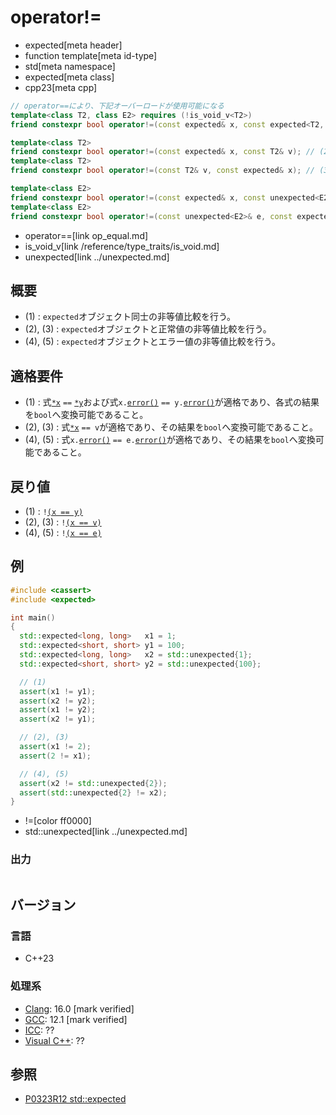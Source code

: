 # operator!=
* expected[meta header]
* function template[meta id-type]
* std[meta namespace]
* expected[meta class]
* cpp23[meta cpp]

```cpp
// operator==により、下記オーバーロードが使用可能になる
template<class T2, class E2> requires (!is_void_v<T2>)
friend constexpr bool operator!=(const expected& x, const expected<T2, E2>& y); // (1)

template<class T2>
friend constexpr bool operator!=(const expected& x, const T2& v); // (2)
template<class T2>
friend constexpr bool operator!=(const T2& v, const expected& x); // (3)

template<class E2>
friend constexpr bool operator!=(const expected& x, const unexpected<E2>& e); // (4)
template<class E2>
friend constexpr bool operator!=(const unexpected<E2>& e, const expected& x); // (5)
```
* operator==[link op_equal.md]
* is_void_v[link /reference/type_traits/is_void.md]
* unexpected[link ../unexpected.md]

## 概要
- (1) : `expected`オブジェクト同士の非等値比較を行う。
- (2), (3) : `expected`オブジェクトと正常値の非等値比較を行う。
- (4), (5) : `expected`オブジェクトとエラー値の非等値比較を行う。


## 適格要件
- (1) : 式[`*x`](op_deref.md) `==` [`*y`](op_deref.md)および式`x.`[`error()`](error.md) `== y.`[`error()`](error.md)が適格であり、各式の結果を`bool`へ変換可能であること。
- (2), (3) : 式[`*x`](op_deref.md) `== v`が適格であり、その結果を`bool`へ変換可能であること。
- (4), (5) : 式`x.`[`error()`](error.md) `== e.`[`error()`](../unexpected/error.md)が適格であり、その結果を`bool`へ変換可能であること。


## 戻り値
- (1) : `!`[`(x == y)`](op_equal.md)
- (2), (3) : `!`[`(x == v)`](op_equal.md)
- (4), (5) : `!`[`(x == e)`](op_equal.md)


## 例
```cpp example
#include <cassert>
#include <expected>

int main()
{
  std::expected<long, long>   x1 = 1;
  std::expected<short, short> y1 = 100;
  std::expected<long, long>   x2 = std::unexpected{1};
  std::expected<short, short> y2 = std::unexpected{100};

  // (1)
  assert(x1 != y1);
  assert(x2 != y2);
  assert(x1 != y2);
  assert(x2 != y1);

  // (2), (3)
  assert(x1 != 2);
  assert(2 != x1);

  // (4), (5)
  assert(x2 != std::unexpected{2});
  assert(std::unexpected{2} != x2);
}
```
* !=[color ff0000]
* std::unexpected[link ../unexpected.md]

### 出力
```
```


## バージョン
### 言語
- C++23

### 処理系
- [Clang](/implementation.md#clang): 16.0 [mark verified]
- [GCC](/implementation.md#gcc): 12.1 [mark verified]
- [ICC](/implementation.md#icc): ??
- [Visual C++](/implementation.md#visual_cpp): ??


## 参照
- [P0323R12 std::expected](https://www.open-std.org/jtc1/sc22/wg21/docs/papers/2022/p0323r12.html)
